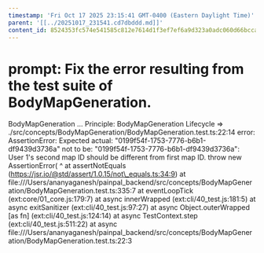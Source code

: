 ```yaml
---
timestamp: 'Fri Oct 17 2025 23:15:41 GMT-0400 (Eastern Daylight Time)'
parent: '[[../20251017_231541.cd7dbddd.md]]'
content_id: 8524353fc574e541585c812e7614d1f3ef7ef6a9d323a0adc060d66bccab70d6
---
```


# prompt: Fix the error resulting from the test suite of BodyMapGeneration.

BodyMapGeneration ... Principle: BodyMapGeneration Lifecycle => ./src/concepts/BodyMapGeneration/BodyMapGeneration.test.ts:22:14
error: AssertionError: Expected actual: "0199f54f-1753-7776-b6b1-df9439d3736a" not to be: "0199f54f-1753-7776-b6b1-df9439d3736a": User 1's second map ID should be different from first map ID.
throw new AssertionError(
^
at assertNotEquals (https://jsr.io/@std/assert/1.0.15/not\_equals.ts:34:9)
at file:///Users/ananyaganesh/painpal\_backend/src/concepts/BodyMapGeneration/BodyMapGeneration.test.ts:335:7
at eventLoopTick (ext:core/01\_core.js:179:7)
at async innerWrapped (ext:cli/40\_test.js:181:5)
at async exitSanitizer (ext:cli/40\_test.js:97:27)
at async Object.outerWrapped \[as fn] (ext:cli/40\_test.js:124:14)
at async TestContext.step (ext:cli/40\_test.js:511:22)
at async file:///Users/ananyaganesh/painpal\_backend/src/concepts/BodyMapGeneration/BodyMapGeneration.test.ts:22:3
